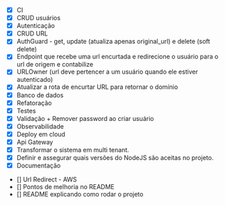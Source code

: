 - [X] CI
- [X] CRUD usuários
- [X] Autenticação
- [X] CRUD URL
- [X] AuthGuard - get, update (atualiza apenas original_url) e delete (soft delete)
- [X] Endpoint que recebe uma url encurtada e redirecione o usuário para o url de origem e contabilize
- [X] URLOwner (url deve pertencer a um usuário quando ele estiver autenticado)
- [X] Atualizar a rota de encurtar URL para retornar o domínio
- [X] Banco de dados
- [X] Refatoração
- [X] Testes
- [X] Validação + Remover password ao criar usuário
- [X] Observabilidade
- [X] Deploy em cloud
- [X] Api Gateway
- [X] Transformar o sistema em multi tenant.
- [X] Definir e assegurar quais versões do NodeJS são aceitas no projeto.
- [X] Documentação
- [] Url Redirect - AWS
- [] Pontos de melhoria no README
- [] README explicando como rodar o projeto
